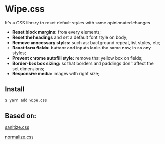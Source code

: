 # Wipe.css

It's a CSS library to reset default styles with some opinionated changes.

* **Reset block margins:** from every elements;
* **Reset the headings** and set a default font style on body;
* **Remove unncessary styles:** such as: background repeat, list styles, etc;
* **Reset form fields:** buttons and inputs looks the same now, in so any styles;
* **Prevent chrome autofill style:** remove that yellow box on fields;
* **Border-box box sizing:** so that borders and paddings don't affect the set dimensions;
* **Responsive media:** images with right size;

## Install

```sh
$ yarn add wipe.css
```

## Based on:

[sanitize.css](https://github.com/jonathantneal/sanitize.css)

[normalize.css](https://github.com/necolas/normalize.css)
